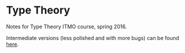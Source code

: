 # Type Theory
Notes for Type Theory ITMO course, spring 2016.

Intermediate versions (less polished and with more bugs) can be found [here](https://www.dropbox.com/s/30l482kb5tm5k7s/main.pdf?dl=0).
